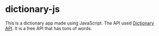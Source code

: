 # dictionary-js

This is a dictionary app made using JavaScript. The API used [Dictionary API](https://api.dictionaryapi.dev). It is a free API that has tons of words. 
